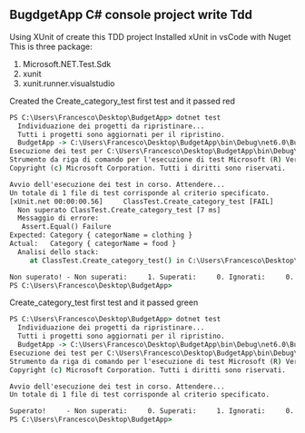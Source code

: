 ## BugdgetApp C#  console project write Tdd

Using XUnit of create this TDD project
Installed xUnit in vsCode with Nuget
This is three package:
1. Microsoft.NET.Test.Sdk
2. xunit
3. xunit.runner.visualstudio

Created the Create_category_test first test and it passed red

```cmd
PS C:\Users\Francesco\Desktop\BudgetApp> dotnet test
  Individuazione dei progetti da ripristinare...
  Tutti i progetti sono aggiornati per il ripristino.
  BudgetApp -> C:\Users\Francesco\Desktop\BudgetApp\bin\Debug\net6.0\BudgetApp.dll
Esecuzione dei test per C:\Users\Francesco\Desktop\BudgetApp\bin\Debug\net6.0\BudgetApp.dll (.NETCoreApp,Version=v6.0)
Strumento da riga di comando per l'esecuzione di test Microsoft (R) Versione 17.2.0 (x64)
Copyright (c) Microsoft Corporation. Tutti i diritti sono riservati.

Avvio dell'esecuzione dei test in corso. Attendere...
Un totale di 1 file di test corrisponde al criterio specificato.
[xUnit.net 00:00:00.56]     ClassTest.Create_category_test [FAIL]
  Non superato ClassTest.Create_category_test [7 ms]
  Messaggio di errore:
   Assert.Equal() Failure
Expected: Category { categorName = clothing }
Actual:   Category { categorName = food }
  Analisi dello stack:
     at ClassTest.Create_category_test() in C:\Users\Francesco\Desktop\BudgetApp\ClassTest.cs:line 10

Non superato! - Non superati:     1. Superati:     0. Ignorati:     0. Totale:     1. Durata: < 1 ms - BudgetApp.dll (net6.0)
PS C:\Users\Francesco\Desktop\BudgetApp>

```



Create_category_test first test and it passed green

```cmd
PS C:\Users\Francesco\Desktop\BudgetApp> dotnet test
  Individuazione dei progetti da ripristinare...
  Tutti i progetti sono aggiornati per il ripristino.
  BudgetApp -> C:\Users\Francesco\Desktop\BudgetApp\bin\Debug\net6.0\BudgetApp.dll
Esecuzione dei test per C:\Users\Francesco\Desktop\BudgetApp\bin\Debug\net6.0\BudgetApp.dll (.NETCoreApp,Version=v6.0)
Strumento da riga di comando per l'esecuzione di test Microsoft (R) Versione 17.2.0 (x64)
Copyright (c) Microsoft Corporation. Tutti i diritti sono riservati.

Avvio dell'esecuzione dei test in corso. Attendere...
Un totale di 1 file di test corrisponde al criterio specificato.

Superato!     - Non superati:     0. Superati:     1. Ignorati:     0. Totale:     1. Durata: < 1 ms - BudgetApp.dll (net6.0)
PS C:\Users\Francesco\Desktop\BudgetApp> 

```










